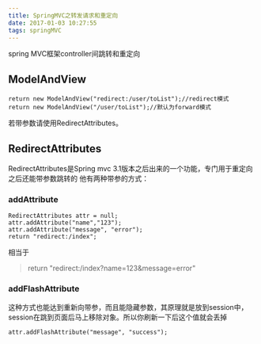 ```yaml
---
title: SpringMVC之转发请求和重定向
date: 2017-01-03 10:27:55
tags: springMVC
---
```


spring MVC框架controller间跳转和重定向
## ModelAndView

    return new ModelAndView("redirect:/user/toList");//redirect模式
    return new ModelAndView("/user/toList");//默认为forward模式

若带参数请使用RedirectAttributes。
## RedirectAttributes
RedirectAttributes是Spring mvc 3.1版本之后出来的一个功能，专门用于重定向之后还能带参数跳转的
他有两种带参的方式：
### addAttribute

    RedirectAttributes attr = null;
    attr.addAttribute("name","123");
    attr.addAttribute("message", "error");
    return "redirect:/index";
相当于
> return "redirect:/index?name=123&message=error"

### addFlashAttribute
这种方式也能达到重新向带参，而且能隐藏参数，其原理就是放到session中，session在跳到页面后马上移除对象。所以你刷新一下后这个值就会丢掉

    attr.addFlashAttribute("message", "success");